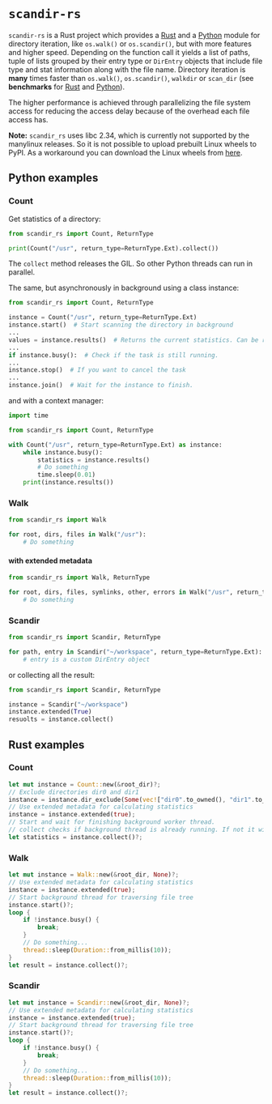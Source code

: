 # `scandir-rs`

`scandir-rs` is a Rust project which provides a [Rust](https://github.com/brmmm3/scandir-rs/blob/master/scandir/README.md) and a [Python](https://github.com/brmmm3/scandir-rs/blob/master/pyscandir/README.md) module for directory iteration, like `os.walk()` or `os.scandir()`, but with more features and higher speed. Depending on the function call it yields a list of paths, tuple of lists grouped by their entry type or `DirEntry` objects that include file type and stat information along with the file name. Directory iteration is **many** times faster than `os.walk()`, `os.scandir()`, `walkdir` or `scan_dir` (see **benchmarks** for [Rust](https://github.com/brmmm3/scandir-rs/blob/master/scandir/doc/benchmarks.md) and [Python](https://github.com/brmmm3/scandir-rs/blob/master/pyscandir/doc/benchmarks.md)).

The higher performance is achieved through parallelizing the file system access for reducing the access delay because of the overhead each file access has.

**Note:** `scandir_rs` uses libc 2.34, which is currently not supported by the manylinux releases. So it is not possible to upload prebuilt Linux wheels to PyPI. As a workaround you can download the Linux wheels from [here](https://github.com/brmmm3/scandir-rs/releases/tag/2.7.0).

## Python examples

### Count

Get statistics of a directory:

```python
from scandir_rs import Count, ReturnType

print(Count("/usr", return_type=ReturnType.Ext).collect())
```

The `collect` method releases the GIL. So other Python threads can run in parallel.

The same, but asynchronously in background using a class instance:

```python
from scandir_rs import Count, ReturnType

instance = Count("/usr", return_type=ReturnType.Ext)
instance.start()  # Start scanning the directory in background
...
values = instance.results()  # Returns the current statistics. Can be read at any time
...
if instance.busy():  # Check if the task is still running.
...
instance.stop()  # If you want to cancel the task
...
instance.join()  # Wait for the instance to finish.
```

and with a context manager:

```python
import time

from scandir_rs import Count, ReturnType

with Count("/usr", return_type=ReturnType.Ext) as instance:
    while instance.busy():
        statistics = instance.results()
        # Do something
        time.sleep(0.01)
    print(instance.results())
```

### Walk

```python
from scandir_rs import Walk

for root, dirs, files in Walk("/usr"):
    # Do something
```

#### with extended metadata

```python
from scandir_rs import Walk, ReturnType

for root, dirs, files, symlinks, other, errors in Walk("/usr", return_type=ReturnType.Ext):
    # Do something
```

### Scandir

```python
from scandir_rs import Scandir, ReturnType

for path, entry in Scandir("~/workspace", return_type=ReturnType.Ext):
    # entry is a custom DirEntry object
```

or collecting all the result:

```python
from scandir_rs import Scandir, ReturnType

instance = Scandir("~/workspace")
instance.extended(True)
resuolts = instance.collect()
```

## Rust examples

### Count

```rust
let mut instance = Count::new(&root_dir)?;
// Exclude directories dir0 and dir1
instance = instance.dir_exclude(Some(vec!["dir0".to_owned(), "dir1".to_owned()]));
// Use extended metadata for calculating statistics
instance = instance.extended(true);
// Start and wait for finishing background worker thread.
// collect checks if background thread is already running. If not it will be started.
let statistics = instance.collect()?;
```

### Walk

```rust
let mut instance = Walk::new(&root_dir, None)?;
// Use extended metadata for calculating statistics
instance = instance.extended(true);
// Start background thread for traversing file tree
instance.start()?;
loop {
    if !instance.busy() {
        break;
    }
    // Do something...
    thread::sleep(Duration::from_millis(10));
}
let result = instance.collect()?;
```

### Scandir

```rust
let mut instance = Scandir::new(&root_dir, None)?;
// Use extended metadata for calculating statistics
instance = instance.extended(true);
// Start background thread for traversing file tree
instance.start()?;
loop {
    if !instance.busy() {
        break;
    }
    // Do something...
    thread::sleep(Duration::from_millis(10));
}
let result = instance.collect()?;
```
